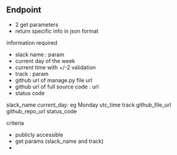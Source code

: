 ## Endpoint 
- 2 get parameters 
- return specific info in json format

information required
- slack name : param
- current day of the week
- current time with +/-2 validation
- track : param 
- github url of manage.py file url
- github url of full source code : url
- status code

slack_name
current_day: eg Monday
utc_time
track
github_file_url
github_repo_url
status_code

criteria
- publicly  accessible
- get params (slack_name and track)
-